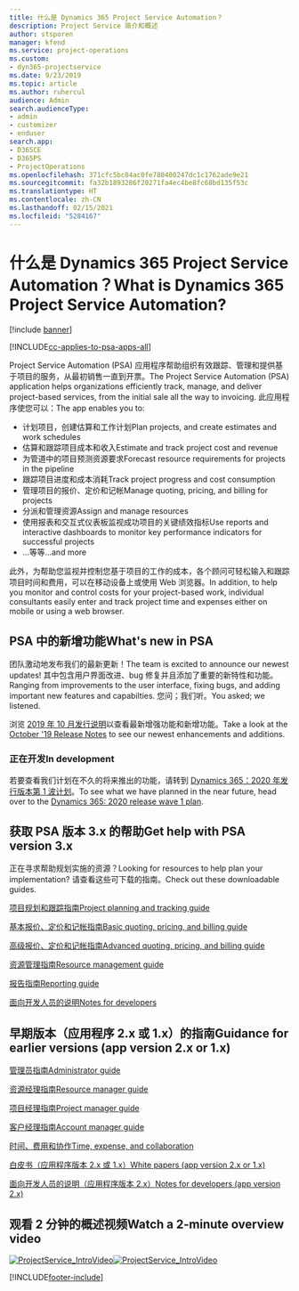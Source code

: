 ```yaml
---
title: 什么是 Dynamics 365 Project Service Automation？
description: Project Service 简介和概述
author: stsporen
manager: kfend
ms.service: project-operations
ms.custom:
- dyn365-projectservice
ms.date: 9/23/2019
ms.topic: article
ms.author: ruhercul
audience: Admin
search.audienceType:
- admin
- customizer
- enduser
search.app:
- D365CE
- D365PS
- ProjectOperations
ms.openlocfilehash: 371cfc5bc04ac0fe780400247dc1c1762ade9e21
ms.sourcegitcommit: fa32b1893286f20271fa4ec4be8fc68bd135f53c
ms.translationtype: HT
ms.contentlocale: zh-CN
ms.lasthandoff: 02/15/2021
ms.locfileid: "5284167"
---
```

# <a name="what-is-dynamics-365-project-service-automation"></a><span data-ttu-id="94cd7-103">什么是 Dynamics 365 Project Service Automation？</span><span class="sxs-lookup"><span data-stu-id="94cd7-103">What is Dynamics 365 Project Service Automation?</span></span>

[!include [banner](../includes/psa-now-project-operations.md)]

[!INCLUDE[cc-applies-to-psa-apps-all](../includes/cc-applies-to-psa-apps-all.md)]

<span data-ttu-id="94cd7-104">Project Service Automation (PSA) 应用程序帮助组织有效跟踪、管理和提供基于项目的服务，从最初销售一直到开票。</span><span class="sxs-lookup"><span data-stu-id="94cd7-104">The Project Service Automation (PSA) application helps organizations efficiently track, manage, and deliver project-based services, from the initial sale all the way to invoicing.</span></span> <span data-ttu-id="94cd7-105">此应用程序使您可以：</span><span class="sxs-lookup"><span data-stu-id="94cd7-105">The app enables you to:</span></span>

- <span data-ttu-id="94cd7-106">计划项目，创建估算和工作计划</span><span class="sxs-lookup"><span data-stu-id="94cd7-106">Plan projects, and create estimates and work schedules</span></span>
- <span data-ttu-id="94cd7-107">估算和跟踪项目成本和收入</span><span class="sxs-lookup"><span data-stu-id="94cd7-107">Estimate and track project cost and revenue</span></span>
- <span data-ttu-id="94cd7-108">为管道中的项目预测资源要求</span><span class="sxs-lookup"><span data-stu-id="94cd7-108">Forecast resource requirements for projects in the pipeline</span></span>
- <span data-ttu-id="94cd7-109">跟踪项目进度和成本消耗</span><span class="sxs-lookup"><span data-stu-id="94cd7-109">Track project progress and cost consumption</span></span>
- <span data-ttu-id="94cd7-110">管理项目的报价、定价和记帐</span><span class="sxs-lookup"><span data-stu-id="94cd7-110">Manage quoting, pricing, and billing for projects</span></span>
- <span data-ttu-id="94cd7-111">分派和管理资源</span><span class="sxs-lookup"><span data-stu-id="94cd7-111">Assign and manage resources</span></span>
- <span data-ttu-id="94cd7-112">使用报表和交互式仪表板监视成功项目的关键绩效指标</span><span class="sxs-lookup"><span data-stu-id="94cd7-112">Use reports and interactive dashboards to monitor key performance indicators for successful projects</span></span>
- <span data-ttu-id="94cd7-113">...等等</span><span class="sxs-lookup"><span data-stu-id="94cd7-113">...and more</span></span>

<span data-ttu-id="94cd7-114">此外，为帮助您监视并控制您基于项目的工作的成本，各个顾问可轻松输入和跟踪项目时间和费用，可以在移动设备上或使用 Web 浏览器。</span><span class="sxs-lookup"><span data-stu-id="94cd7-114">In addition, to help you monitor and control costs for your project-based work, individual consultants easily enter and track project time and expenses either on mobile or using a web browser.</span></span>

## <a name="whats-new-in-psa"></a><span data-ttu-id="94cd7-115">PSA 中的新增功能</span><span class="sxs-lookup"><span data-stu-id="94cd7-115">What's new in PSA</span></span>
<span data-ttu-id="94cd7-116">团队激动地发布我们的最新更新！</span><span class="sxs-lookup"><span data-stu-id="94cd7-116">The team is excited to announce our newest updates!</span></span> <span data-ttu-id="94cd7-117">其中包含用户界面改进、bug 修复并且添加了重要的新特性和功能。</span><span class="sxs-lookup"><span data-stu-id="94cd7-117">Ranging from improvements to the user interface, fixing bugs, and adding important new features and capabilties.</span></span> <span data-ttu-id="94cd7-118">您问；我们听。</span><span class="sxs-lookup"><span data-stu-id="94cd7-118">You asked; we listened.</span></span>

<span data-ttu-id="94cd7-119">浏览 [2019 年 10 月发行说明](https://docs.microsoft.com/dynamics365-release-plan/2019wave2/index)以查看最新增强功能和新增功能。</span><span class="sxs-lookup"><span data-stu-id="94cd7-119">Take a look at the [October '19 Release Notes](https://docs.microsoft.com/dynamics365-release-plan/2019wave2/index) to see our newest enhancements and additions.</span></span>

### <a name="in-development"></a><span data-ttu-id="94cd7-120">正在开发</span><span class="sxs-lookup"><span data-stu-id="94cd7-120">In development</span></span>
<span data-ttu-id="94cd7-121">若要查看我们计划在不久的将来推出的功能，请转到 [Dynamics 365：2020 年发行版本第 1 波计划](https://docs.microsoft.com/dynamics365-release-plan/2020wave1/index)。</span><span class="sxs-lookup"><span data-stu-id="94cd7-121">To see what we have planned in the near future, head over to the [Dynamics 365: 2020 release wave 1 plan](https://docs.microsoft.com/dynamics365-release-plan/2020wave1/index).</span></span>

## <a name="get-help-with-psa-version-3x"></a><span data-ttu-id="94cd7-122">获取 PSA 版本 3.x 的帮助</span><span class="sxs-lookup"><span data-stu-id="94cd7-122">Get help with PSA version 3.x</span></span>
<span data-ttu-id="94cd7-123">正在寻求帮助规划实施的资源？</span><span class="sxs-lookup"><span data-stu-id="94cd7-123">Looking for resources to help plan your implementation?</span></span> <span data-ttu-id="94cd7-124">请查看这些可下载的指南。</span><span class="sxs-lookup"><span data-stu-id="94cd7-124">Check out these downloadable guides.</span></span>

 [<span data-ttu-id="94cd7-125">项目规划和跟踪指南</span><span class="sxs-lookup"><span data-stu-id="94cd7-125">Project planning and tracking guide</span></span>](../psa/implementation-guides/project-planning-tracking.md)

 [<span data-ttu-id="94cd7-126">基本报价、定价和记帐指南</span><span class="sxs-lookup"><span data-stu-id="94cd7-126">Basic quoting, pricing, and billing guide</span></span>](../psa/implementation-guides/begin-quoting-pricing-billing.md)

 [<span data-ttu-id="94cd7-127">高级报价、定价和记帐指南</span><span class="sxs-lookup"><span data-stu-id="94cd7-127">Advanced quoting, pricing, and billing guide</span></span>](../psa/implementation-guides/adv-quoting-pricing-billing.md)

 [<span data-ttu-id="94cd7-128">资源管理指南</span><span class="sxs-lookup"><span data-stu-id="94cd7-128">Resource management guide</span></span>](../psa/implementation-guides/resource-management-guide.md)

 [<span data-ttu-id="94cd7-129">报告指南</span><span class="sxs-lookup"><span data-stu-id="94cd7-129">Reporting guide</span></span>](../psa/implementation-guides/reporting-guide.md)

 [<span data-ttu-id="94cd7-130">面向开发人员的说明</span><span class="sxs-lookup"><span data-stu-id="94cd7-130">Notes for developers</span></span>](../psa/developer-guides/overview-dev-notes-v3.x.md)

## <a name="guidance-for-earlier-versions-app-version-2x-or-1x"></a><span data-ttu-id="94cd7-131">早期版本（应用程序 2.x 或 1.x）的指南</span><span class="sxs-lookup"><span data-stu-id="94cd7-131">Guidance for earlier versions (app version 2.x or 1.x)</span></span>
 [<span data-ttu-id="94cd7-132">管理员指南</span><span class="sxs-lookup"><span data-stu-id="94cd7-132">Administrator guide</span></span>](../psa/admin-guide.md)

 [<span data-ttu-id="94cd7-133">资源经理指南</span><span class="sxs-lookup"><span data-stu-id="94cd7-133">Resource manager guide</span></span>](../psa/resource-manager-guide.md)

 [<span data-ttu-id="94cd7-134">项目经理指南</span><span class="sxs-lookup"><span data-stu-id="94cd7-134">Project manager guide</span></span>](../psa/project-manager-guide.md)

 [<span data-ttu-id="94cd7-135">客户经理指南</span><span class="sxs-lookup"><span data-stu-id="94cd7-135">Account manager guide</span></span>](../psa/account-manager-guide.md)

 [<span data-ttu-id="94cd7-136">时间、费用和协作</span><span class="sxs-lookup"><span data-stu-id="94cd7-136">Time, expense, and collaboration</span></span>](../psa/time-expense-collaboration-guide.md)

 [<span data-ttu-id="94cd7-137">白皮书（应用程序版本 2.x 或 1.x）</span><span class="sxs-lookup"><span data-stu-id="94cd7-137">White papers (app version 2.x or 1.x)</span></span>](../psa/white-papers.md)

 [<span data-ttu-id="94cd7-138">面向开发人员的说明（应用程序版本 2.x）</span><span class="sxs-lookup"><span data-stu-id="94cd7-138">Notes for developers (app version 2.x)</span></span>](../psa/developer-guides/add-custom-qoi-forms-v2.x.md)

 ## <a name="watch-a-2-minute-overview-video"></a><span data-ttu-id="94cd7-139">观看 2 分钟的概述视频</span><span class="sxs-lookup"><span data-stu-id="94cd7-139">Watch a 2-minute overview video</span></span>
 <a name="heroArea"></a> <span data-ttu-id="94cd7-140">[![ProjectService_IntroVideo](../psa/media/project-service-intro-video.png "ProjectService_IntroVideo")](https://go.microsoft.com/fwlink/p/?LinkId=799457)</span><span class="sxs-lookup"><span data-stu-id="94cd7-140">[![ProjectService_IntroVideo](../psa/media/project-service-intro-video.png "ProjectService_IntroVideo")](https://go.microsoft.com/fwlink/p/?LinkId=799457)</span></span>




[!INCLUDE[footer-include](../includes/footer-banner.md)]